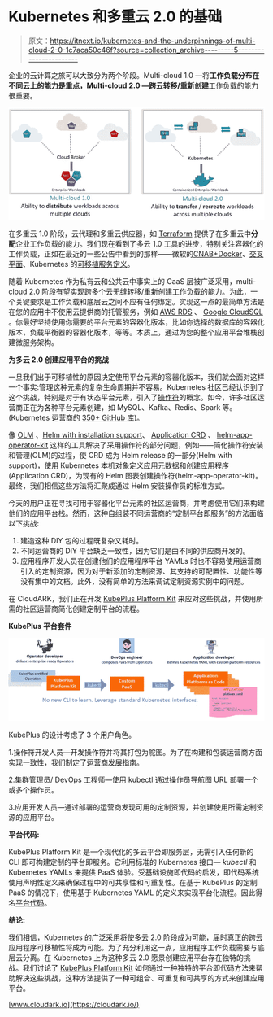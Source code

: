 # Kubernetes 和多重云 2.0 的基础

> 原文：<https://itnext.io/kubernetes-and-the-underpinnings-of-multi-cloud-2-0-1c7aca50c46f?source=collection_archive---------5----------------------->

企业的云计算之旅可以大致分为两个阶段。Multi-cloud 1.0 —将**工作负载分布在不同云上的能力是重点，Multi-cloud 2.0 —跨云转移/重新创建**工作负载的能力很重要。

![](img/50a673fbdad9d39be289e9a41b69b01b.png)

在多重云 1.0 阶段，云代理和多重云供应器，如 [Terraform](https://www.terraform.io/) 提供了在多重云中**分配**企业工作负载的能力。我们现在看到了多云 1.0 工具的进步，特别关注容器化的工作负载，正如在最近的一些公告中看到的那样——微软的[CNAB+Docker](https://open.microsoft.com/2018/12/04/announcing-cnab-cloud-agnostic-format-packaging-running-distributed-applications/)、[交叉平面](https://blog.upbound.io/introducing-crossplane-open-source-multicloud-control-plane/)、Kubernetes 的[可移植服务定义](https://github.com/kubernetes/enhancements/blob/master/keps/sig-apps/0032-portable-service-definitions.md)。

随着 Kubernetes 作为私有云和公共云中事实上的 CaaS 层被广泛采用，multi-cloud 2.0 阶段有望实现跨多个云无缝转移/重新创建工作负载的能力。为此，一个关键要求是工作负载和底层云之间不应有任何绑定。实现这一点的最简单方法是在您的应用中不使用云提供商的托管服务，例如 [AWS RDS](https://aws.amazon.com/rds/) 、 [Google CloudSQL](https://cloud.google.com/sql/) 。你最好坚持使用你需要的平台元素的容器化版本，比如你选择的数据库的容器化版本，负载平衡器的容器化版本，等等。本质上，通过为您的整个应用平台堆栈创建微服务架构。

**为多云 2.0 创建应用平台的挑战**

一旦我们出于可移植性的原因决定使用平台元素的容器化版本，我们就会面对这样一个事实:管理这种元素的复杂生命周期并不容易。Kubernetes 社区已经认识到了这个挑战，特别是对于有状态平台元素，引入了[操作符](https://coreos.com/operators/)的概念。如今，许多社区运营商正在为各种平台元素创建，如 MySQL、Kafka、Redis、Spark 等。(Kubernetes 运营商的 [350+ GitHub 库](https://github.com/search?q=Kubernetes+Operator))。

像 [OLM](https://github.com/operator-framework/operator-lifecycle-manager) 、[Helm with installation support](https://docs.helm.sh/developing_charts/#defining-a-crd-with-the-crd-install-hook)、 [Application CRD](https://github.com/kubernetes-sigs/application) 、 [helm-app-operator-kit](https://github.com/operator-framework/helm-app-operator-kit) 这样的工具解决了采用操作符的部分问题，例如——简化操作符安装和管理(OLM)的过程，使 CRD 成为 Helm release 的一部分(Helm with support)，使用 Kubernetes 本机对象定义应用元数据和创建应用程序(Application CRD)，为现有的 Helm 图表创建操作符(helm-app-operator-kit)。最终，我们相信这些方法将汇聚成通过 Helm 安装操作员的标准方式。

今天的用户正在寻找可用于容器化平台元素的社区运营商，并考虑使用它们来构建他们的应用平台栈。然而，这种自组装不同运营商的“定制平台即服务”的方法面临以下挑战:

1.  建造这种 DIY 包的过程既复杂又耗时。
2.  不同运营商的 DIY 平台缺乏一致性，因为它们是由不同的供应商开发的。
3.  应用程序开发人员在创建他们的应用程序平台 YAMLs 时也不容易使用运营商引入的定制资源，因为对于新添加的定制资源、其支持的可配置性、功能性等没有集中的文档。此外，没有简单的方法来调试定制资源实例中的问题。

在 CloudARK，我们正在开发 [KubePlus Platform Kit](https://github.com/cloud-ark/kubeplus) 来应对这些挑战，并使用所需的社区运营商简化创建定制平台的流程。

**KubePlus 平台套件**

![](img/1297d1b886440097922a5723a3b46ff7.png)

KubePlus 的设计考虑了 3 个用户角色。

1.操作符开发人员—开发操作符并将其打包为舵图。为了在构建和包装运营商方面实现一致性，我们制定了[运营商发展指南](https://github.com/cloud-ark/kubeplus/blob/master/Guidelines.md)。

2.集群管理员/ DevOps 工程师—使用 kubectl 通过操作员导航图 URL 部署一个或多个操作员。

3.应用开发人员—通过部署的运营商发现可用的定制资源，并创建使用所需定制资源的应用平台。

**平台代码:**

KubePlus Platform Kit 是一个现代化的多云平台即服务层，无需引入任何新的 CLI 即可构建定制的平台即服务。它利用标准的 Kubernetes 接口— *kubectl* 和 Kubernetes YAMLs 来提供 PaaS 体验。受基础设施即代码的启发，即代码系统使用声明性定义来确保过程中的可共享性和可重复性。在基于 KubePlus 的定制 PaaS 的情况下，使用基于 Kubernetes YAML 的定义来实现平台化流程。因此得名[平台代码](https://cloudark.io/platform-as-code)。

**结论:**

我们相信，Kubernetes 的广泛采用将使多云 2.0 阶段成为可能，届时真正的跨云应用程序可移植性将成为可能。为了充分利用这一点，应用程序工作负载需要与底层云分离。在 Kubernetes 上为这种多云 2.0 愿景创建应用平台存在独特的挑战。我们讨论了 [KubePlus Platform Kit](https://github.com/cloud-ark/kubeplus) 如何通过一种独特的平台即代码方法来帮助解决这些挑战，这种方法提供了一种可组合、可重复和可共享的方式来创建应用平台。

[www.cloudark.io](https://cloudark.io/)